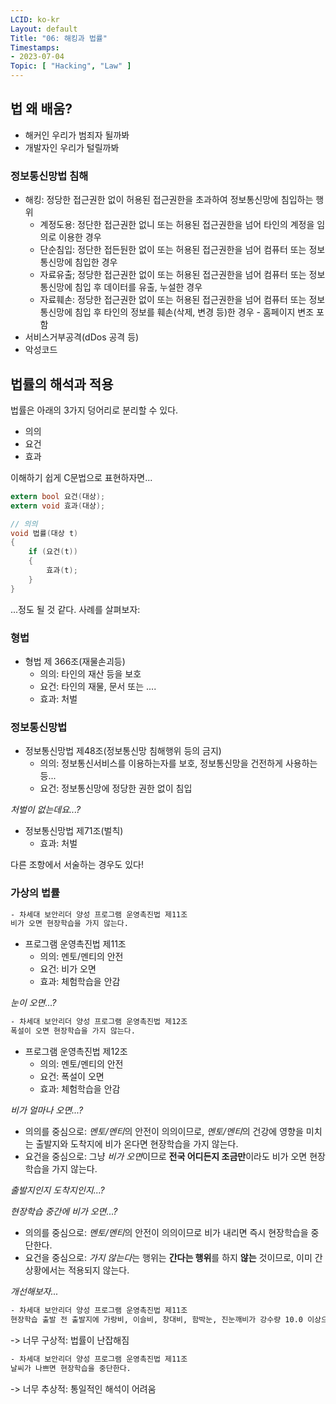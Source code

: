 ```yaml
---
LCID: ko-kr
Layout: default
Title: "06: 해킹과 법률"
Timestamps:
- 2023-07-04
Topic: [ "Hacking", "Law" ]
---
```


## 법 왜 배움?

- 해커인 우리가 범죄자 될까봐
- 개발자인 우리가 털릴까봐

### 정보통신망법 침해

- 해킹: 정당한 접근권한 없이 허용된 접근권한을 초과하여 정보통신망에 침입하는 행위
    - 계정도용: 정단한 접근권한 없니 또는 허용된 접근권한을 넘어 타인의 계정을 임의로 이용한 경우
    - 단순침입: 정단한 접든둰한 없이 또는 허용된 접근권한을 넘어 컴퓨터 또는 정보통신망에 침입한 경우
    - 자료유출; 정당한 접근권한 없이 또는 허용된 접근권한을 넘어 컴퓨터 또는 정보통신망에 침입 후 데이터를 유출, 누설한 경우
    - 자료훼손: 정당한 접근권한 없이 또는 허용된 접근권한을 넘어 컴퓨터 또는 정보통신망에 침입 후 타인의 정보를 훼손(삭제, 변경 등)한 경우 - 홈페이지 변조 포함
- 서비스거부공격(dDos 공격 등)
- 악성코드

## 법률의 해석과 적용

법률은 아래의 3가지 덩어리로 분리할 수 있다.

- 의의
- 요건
- 효과

이해하기 쉽게 C문법으로 표현하자면...

```c
extern bool 요건(대상);
extern void 효과(대상);

// 의의
void 법률(대상 t)
{
    if (요건(t))
    {
        효과(t);
    }
}
```

...정도 될 것 같다.
사례를 살펴보자:

### 형법

- 형법 제 366조(재물손괴등)
    - 의의: 타인의 재산 등을 보호
    - 요건: 타인의 재물, 문서 또는 ....
    - 효과: 처벌

### 정보통신망법

- 정보통신망법 제48조(정보통신망 침해행위 등의 금지)
    - 의의: 정보통신서비스를 이용하는자를 보호, 정보통신망을 건전하게 사용하는 등...
    - 요건: 정보통신망에 정당한 권한 없이 침입

*처벌이 없는데요...?*

- 정보통신망법 제71조(벌칙)
    - 효과: 처벌

다른 조항에서 서술하는 경우도 있다!

### 가상의 법률

```txt
- 차세대 보안리더 양성 프로그램 운영촉진법 제11조
비가 오면 현장학습을 가지 않는다.
```

- 프로그램 운영촉진법 제11조
    - 의의: 멘토/멘티의 안전
    - 요건: 비가 오면
    - 효과: 체험학습을 안감

*눈이 오면...?*

```txt
- 차세대 보안리더 양성 프로그램 운영촉진법 제12조
폭설이 오면 현장학습을 가지 않는다.
```

- 프로그램 운영촉진법 제12조
    - 의의: 멘토/멘티의 안전
    - 요건: 폭설이 오면
    - 효과: 체험학습을 안감

*비가 얼마나 오면...?*

- 의의를 중심으로: *멘토/멘티*의 안전이 의의이므로, *멘토/멘티*의 건강에 영향을 미치는 출발지와 도착지에 비가 온다면 현장학습을 가지 않는다.
- 요건을 중심으로: 그냥 *비가 오면*이므로 **전국 어디든지 조금만**이라도 비가 오면 현장학습을 가지 않는다.

*출발지인지 도착지인지...?*

*현장학습 중간에 비가 오면...?*

- 의의를 중심으로: *멘토/멘티*의 안전이 의의이므로 비가 내리면 즉시 현장학습을 중단한다.
- 요건을 중심으로: *가지 않는다*는 행위는 **간다는 행위**를 하지 **않는** 것이므로, 이미 간 상황에서는 적용되지 않는다.

*개선해보자...*

```txt
- 차세대 보안리더 양성 프로그램 운영촉진법 제11조
현장학습 출발 전 출발지에 가랑비, 이슬비, 창대비, 함박눈, 진눈깨비가 강수량 10.0 이상으로 오면 현장학습을 중단한다.
```

-> 너무 구상적: 법률이 난잡해짐

```txt
- 차세대 보안리더 양성 프로그램 운영촉진법 제11조
날씨가 나쁘면 현장학습을 중단한다.
```

-> 너무 추상적: 통일적인 해석이 어려움
